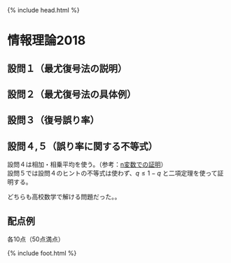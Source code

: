 {% include head.html %}

# 情報理論2018

## 設問１（最尤復号法の説明）

## 設問２（最尤復号法の具体例）

## 設問３（復号誤り率）

## 設問４,５（誤り率に関する不等式）
設問４は相加・相乗平均を使う。（参考：[n変数での証明](https://www.chart.co.jp/subject/sugaku/suken_tsushin/80/80-1.pdf)）  
設問５では設問４のヒントの不等式は使わず、$q\leq1-q$ と二項定理を使って証明する。  

どちらも高校数学で解ける問題だった。。

## 配点例
各10点（50点満点）

{% include foot.html %}